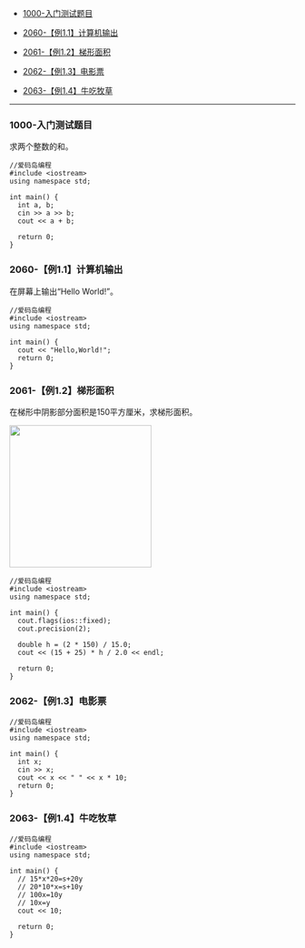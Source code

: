 - <a href="#QA01">1000-入门测试题目</a>

- <a href="#QA02">2060-【例1.1】计算机输出</a>

- <a href="#QA03">2061-【例1.2】梯形面积</a>

- <a href="#QA04">2062-【例1.3】电影票</a>

- <a href="#QA05">2063-【例1.4】牛吃牧草</a>

--- 

### <div id="QA01">1000-入门测试题目</div>

求两个整数的和。

```prettyprint
//爱码岛编程 
#include <iostream>
using namespace std;

int main() {
  int a, b;
  cin >> a >> b;
  cout << a + b;
  
  return 0;
}

```


### <div id="QA02">2060-【例1.1】计算机输出</div>

在屏幕上输出“Hello World!”。

```prettyprint
//爱码岛编程 
#include <iostream>
using namespace std;

int main() {
  cout << "Hello,World!";
  return 0;
}
```


### <div id="QA03">2061-【例1.2】梯形面积</div>

在梯形中阴影部分面积是150平方厘米，求梯形面积。

<img src=/static/upload/1572466937823264.png width=250 />


```prettyprint
//爱码岛编程 
#include <iostream>
using namespace std;

int main() {
  cout.flags(ios::fixed);
  cout.precision(2);

  double h = (2 * 150) / 15.0;
  cout << (15 + 25) * h / 2.0 << endl;

  return 0;
}

```


### <div id="QA04">2062-【例1.3】电影票</div>

```prettyprint
//爱码岛编程 
#include <iostream>
using namespace std;

int main() {
  int x;
  cin >> x;
  cout << x << " " << x * 10;
  return 0;
}
```

### <div id="QA05">2063-【例1.4】牛吃牧草</div>

```prettyprint
//爱码岛编程
#include <iostream>
using namespace std;

int main() {
  // 15*x*20=s+20y
  // 20*10*x=s+10y
  // 100x=10y
  // 10x=y
  cout << 10;

  return 0;
}

```